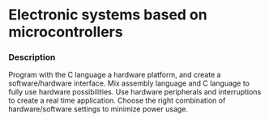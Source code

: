 # Electronic systems based on microcontrollers

### Description 

Program with the C language a hardware platform, and create a software/hardware interface.
Mix assembly language and C language to fully use hardware possibilities.
Use hardware peripherals and interruptions to create a real time application.
Choose the right combination of hardware/software settings to minimize power usage.

